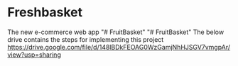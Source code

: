 # Freshbasket
The new e-commerce web app
"# FruitBasket" 
"# FruitBasket" 
The below drive contains the steps for implementing this project
https://drive.google.com/file/d/148lBDkFEOAG0WzGamjNhHJSGV7vmgpAr/view?usp=sharing
